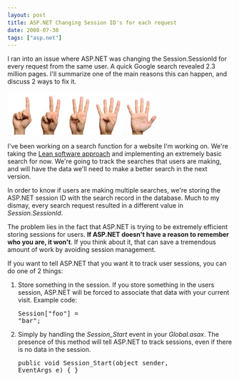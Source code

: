 ```yaml
---
layout: post
title: ASP.NET Changing Session ID's for each request
date: 2008-07-30
tags: ["asp.net"]
---
```


I ran into an issue where ASP.NET was changing the Session.SessionId for every request from the same user. A quick Google search revealed 2.3 million pages. I'll summarize one of the main reasons this can happen, and discuss 2 ways to fix it.

![Hand-Counting](hand-counting-thumb.jpg)

I've been working on a search function for a website I'm working on. We're taking the [Lean software approach](http://en.wikipedia.org/wiki/Lean_software_development) and implementing an extremely basic search for now. We're going to track the searches that users are making, and will have the data we'll need to make a better search in the next version.

In order to know if users are making multiple searches, we're storing the ASP.NET session ID with the search record in the database. Much to my dismay, every search request resulted in a different value in _Session.SessionId_.

The problem lies in the fact that ASP.NET is trying to be extremely efficient storing sessions for users. **If ASP.NET doesn't have a reason to remember who you are, it won't**. If you think about it, that can save a tremendous amount of work by avoiding session management.

If you want to tell ASP.NET that you want it to track user sessions, you can do one of 2 things:

1.  Store something in the session. If you store something in the users session, ASP.NET will be forced to associate that data with your current visit. Example code:      <pre class="c#" name="code">Session[&quot;foo&quot;] = &quot;bar&quot;;</pre>
2.  Simply by handling the _Session_Start_ event in your _Global.asax_. The presence of this method will tell ASP.NET to track sessions, even if there is no data in the session.
        <pre class="c#" name="code">public void Session_Start(object sender, EventArgs e)
{
}</pre>